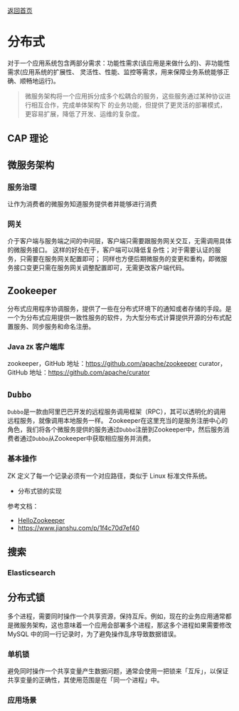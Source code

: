 <p> <a href="../README.md">返回首页</a></p>

# 分布式
对于一个应用系统包含两部分需求：功能性需求(该应用是来做什么的)、非功能性需求(应用系统的扩展性、
灵活性、性能、监控等需求，用来保障业务系统能够正确、顺畅地运行)。
> 微服务架构将一个应用拆分成多个松耦合的服务，这些服务通过某种协议进行相互合作，完成单体架构下
的业务功能，但提供了更灵活的部署模式，更容易扩展，降低了开发、运维的复杂度。
## CAP 理论
## 微服务架构
### 服务治理
让作为消费者的微服务知道服务提供者并能够进行消费
### 网关
介于客户端与服务端之间的中间层，客户端只需要跟服务网关交互，无需调用具体的微服务接口。
这样的好处在于，客户端可以降低复杂性；对于需要认证的服务，只需要在服务网关配置即可；
同样也方便后期微服务的变更和重构，即微服务接口变更只需在服务网关调整配置即可，无需更改客户端代码。
## Zookeeper
分布式应用程序协调服务，提供了一些在分布式环境下的通知或者存储的手段。是一个为分布式应用提供一致性服务的软件，为大型分布式计算提供开源的分布式配置服务、同步服务和命名注册。
### Java `ZK` 客户端库
zookeeper，GitHub 地址：https://github.com/apache/zookeeper
curator，GitHub 地址：https://github.com/apache/curator
## `Dubbo`
`Dubbo`是一款由阿里巴巴开发的远程服务调用框架（RPC），其可以透明化的调用远程服务，就像调用本地服务一样。
Zookeeper在这里充当的是服务注册中心的角色，我们将各个微服务提供的服务通过`Dubbo`注册到Zookeeper中，然后服务消费者通过`Dubbo`从Zookeeper中获取相应服务并消费。
### 基本操作
ZK 定义了每一个记录必须有一个对应路径，类似于 Linux 标准文件系统。
- 分布式锁的实现

参考文档：
- <a href = 'https://github.com/HelloGitHub-Team/HelloZooKeeper' target='view_window'>HelloZookeeper</a>
- https://www.jianshu.com/p/1f4c70d7ef40

## 搜索
### Elasticsearch

## 分布式锁
多个进程，需要同时操作一个共享资源，保持互斥。例如，现在的业务应用通常都是微服务架构，这也意味着一个应用会部署多个进程，那这多个进程如果需要修改 MySQL 中的同一行记录时，为了避免操作乱序导致数据错误。
### 单机锁
避免同时操作一个共享变量产生数据问题，通常会使用一把锁来「互斥」，以保证共享变量的正确性，其使用范围是在「同一个进程」中。
### 应用场景

